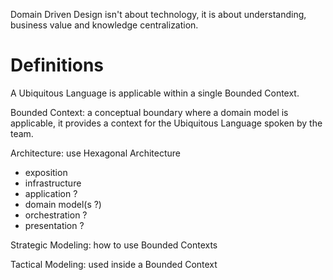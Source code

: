 Domain Driven Design isn't about technology, it is about understanding, business value and knowledge centralization.

# Definitions

A Ubiquitous Language is applicable within a single Bounded Context.

Bounded Context: a conceptual boundary where a domain model is applicable, it provides a context for the Ubiquitous Language spoken by the team.

Architecture: use Hexagonal Architecture
* exposition
* infrastructure
* application ?
* domain model(s ?)
* orchestration ?
* presentation ?

Strategic Modeling: how to use Bounded Contexts

Tactical Modeling: used inside a Bounded Context